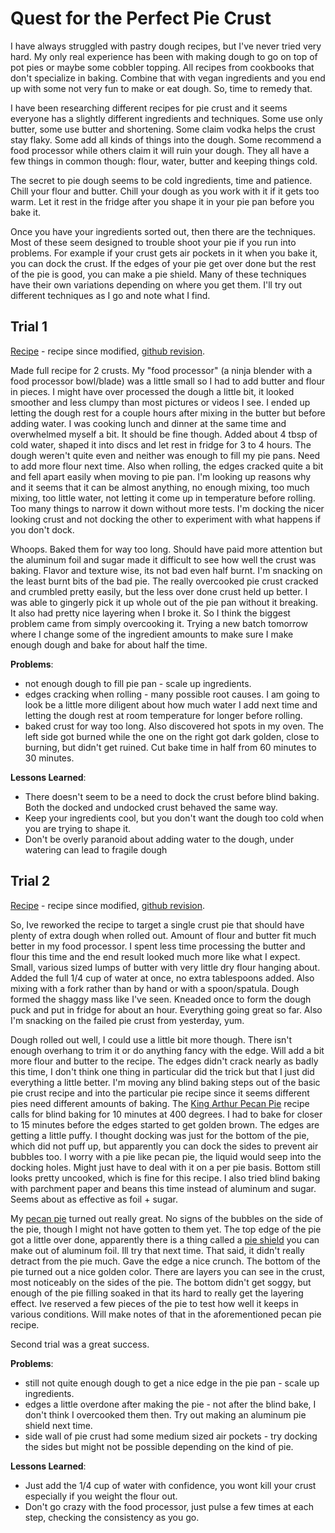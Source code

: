 # Quest for the Perfect Pie Crust
I have always struggled with pastry dough recipes, but I've never tried very hard. My only real experience has been with making dough to go on top of pot pies or maybe some cobbler topping. All recipes from cookbooks that don't specialize in baking. Combine that with vegan ingredients and you end up with some not very fun to make or eat dough. So, time to remedy that.

I have been researching different recipes for pie crust and it seems everyone has a slightly different ingredients and techniques. Some use only butter, some use butter and shortening. Some claim vodka helps the crust stay flaky. Some add all kinds of things into the dough. Some recommend a food processor while others claim it will ruin your dough. They all have a few things in common though: flour, water, butter and keeping things cold.

The secret to pie dough seems to be cold ingredients, time and patience. Chill your flour and butter. Chill your dough as you work with it if it gets too warm. Let it rest in the fridge after you shape it in your pie pan before you bake it.

Once you have your ingredients sorted out, then there are the techniques. Most of these seem designed to trouble shoot your pie if you run into problems. For example if your crust gets air pockets in it when you bake it, you can dock the crust. If the edges of your pie get over done but the rest of the pie is good, you can make a pie shield. Many of these techniques have their own variations depending on where you get them. I'll try out different techniques as I go and note what I find.


## Trial 1
[Recipe](../1-recipes/sweets/pies/pie_crust.md) - recipe since modified, [github revision](https://github.com/macgregor/cooking-journal/blob/9827755a98549d7497d7cd2862044b1432bd0cac/1-recipes/sweets/pie_crust.md).

Made full recipe for 2 crusts. My "food processor" (a ninja blender with a food processor bowl/blade) was a little small so I had to add butter and flour in pieces. I might have over processed the dough a little bit, it looked smoother and less clumpy than most pictures or videos I see. I ended up letting the dough rest for a couple hours after mixing in the butter but before adding water. I was cooking lunch and dinner at the same time and overwhelmed myself a bit. It should be fine though. Added about 4 tbsp of cold water, shaped it into discs and let rest in fridge for 3 to 4 hours. The dough weren't quite even and neither was enough to fill my pie pans. Need to add more flour next time. Also when rolling, the edges cracked quite a bit and fell apart easily when moving to pie pan. I'm looking up reasons why and it seems that it can be almost anything, no enough mixing, too much mixing, too little water, not letting it come up in temperature before rolling. Too many things to narrow it down without more tests. I'm docking the nicer looking crust and not docking the other to experiment with what happens if you don't dock.

Whoops. Baked them for way too long. Should have paid more attention but the aluminum foil and sugar made it difficult to see how well the crust was baking. Flavor and texture wise, its not bad even half burnt. I'm snacking on the least burnt bits of the bad pie. The really overcooked pie crust cracked and crumbled pretty easily, but the less over done crust held up better. I was able to gingerly pick it up whole out of the pie pan without it breaking. It also had pretty nice layering when I broke it. So I think the biggest problem came from simply overcooking it. Trying a new batch tomorrow where I change some of the ingredient amounts to make sure I make enough dough and bake for about half the time.


**Problems**:
* not enough dough to fill pie pan - scale up ingredients.
* edges cracking when rolling - many possible root causes. I am going to look be a little more diligent about how much water I add next time and letting the dough rest at room temperature for longer before rolling.
* baked crust for way too long. Also discovered hot spots in my oven. The left side got burned while the one on the right got dark golden, close to burning, but didn't get ruined. Cut bake time in half from 60 minutes to 30 minutes.

**Lessons Learned**:
* There doesn't seem to be a need to dock the crust before blind baking. Both the docked and undocked crust behaved the same way.
* Keep your ingredients cool, but you don't want the dough too cold when you are trying to shape it.
* Don't be overly paranoid about adding water to the dough, under watering can lead to fragile dough

## Trial 2
[Recipe](../1-recipes/sweets/pies/pie_crust.md) - recipe since modified, [github revision](https://github.com/macgregor/cooking-journal/blob/c1b925f15c606916dd1bfb84b4d33f5b4c005aac/1-recipes/sweets/pie_crust.md).

So, Ive reworked the recipe to target a single crust pie that should have plenty of extra dough when rolled out. Amount of flour and butter fit much better in my food processor. I spent less time processing the butter and flour this time and the end result looked much more like what I expect. Small, various sized lumps of butter with very little dry flour hanging about. Added the full 1/4 cup of water at once, no extra tablespoons added. Also mixing with a fork rather than by hand or with a spoon/spatula. Dough formed the shaggy mass like I've seen. Kneaded once to form the dough puck and put in fridge for about an hour. Everything going great so far. Also I'm snacking on the failed pie crust from yesterday, yum.

Dough rolled out well, I could use a little bit more though. There isn't enough overhang to trim it or do anything fancy with the edge. Will add a bit more flour and butter to the recipe. The edges didn't crack nearly as badly this time, I don't think one thing in particular did the trick but that I just did everything a little better. I'm moving any blind baking steps out of the basic pie crust recipe and into the particular pie recipe since it seems different pies need different amounts of baking. The [King Arthur Pecan Pie](https://www.kingarthurflour.com/recipes/pecan-pie-recipe) recipe calls for blind baking for 10 minutes at 400 degrees. I had to bake for closer to 15 minutes before the edges started to get golden brown. The edges are getting a little puffy. I thought docking was just for the bottom of the pie, which did not puff up, but apparently you can dock the sides to prevent air bubbles too. I worry with a pie like pecan pie, the liquid would seep into the docking holes. Might just have to deal with it on a per pie basis. Bottom still looks pretty uncooked, which is fine for this recipe. I also tried blind baking with parchment paper and beans this time instead of aluminum and sugar. Seems about as effective as foil + sugar.

My [pecan pie](../1-recipes/sweets/pies/pecan_pie.md) turned out really great. No signs of the bubbles on the side of the pie, though I might not have gotten to them yet. The top edge of the pie got a little over done, apparently there is a thing called a [pie shield](http://thepieacademy.com/how-to-keep-the-edge-of-your-pie-crust-from-burning/) you can make out of aluminum foil. Ill try that next time. That said, it didn't really detract from the pie much. Gave the edge a nice crunch. The bottom of the pie turned out a nice golden color. There are layers you can see in the crust, most noticeably on the sides of the pie. The bottom didn't get soggy, but enough of the pie filling soaked in that its hard to really get the layering effect. Ive reserved a few pieces of the pie to test how well it keeps in various conditions. Will make notes of that in the aforementioned pecan pie recipe.

Second trial was a great success.

**Problems**:
* still not quite enough dough to get a nice edge in the pie pan - scale up ingredients.
* edges a little overdone after making the pie - not after the blind bake, I don't think I overcooked them then. Try out making an aluminum pie shield next time.
* side wall of pie crust had some medium sized air pockets - try docking the sides but might not be possible depending on the kind of pie.

**Lessons Learned**:
* Just add the 1/4 cup of water with confidence, you wont kill your crust especially if you weight the flour out.
* Don't go crazy with the food processor, just pulse a few times at each step, checking the consistency as you go.

